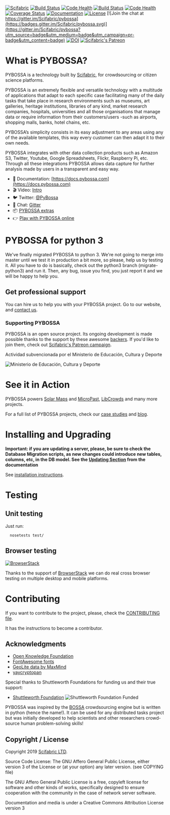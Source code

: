[![Scifabric](https://img.shields.io/badge/made%20by-scifabric-blue.svg)](https://scifabric.com/)
[![Build Status](https://circleci.com/gh/Scifabric/pybossa/tree/master.svg?style=shield)](https://circleci.com/gh/Scifabric/pybossa) [![Code Health](https://landscape.io/github/Scifabric/pybossa/master/landscape.svg?style=flat)](https://landscape.io/github/Scifabric/pybossa/master)
[![Build Status](https://travis-ci.org/Scifabric/pybossa.svg?branch=master)](https://travis-ci.org/Scifabric/pybossa) [![Code Health](https://landscape.io/github/Scifabric/pybossa/master/landscape.svg?style=flat)](https://landscape.io/github/Scifabric/pybossa/master)
 [![Coverage
Status](https://img.shields.io/coveralls/Scifabric/pybossa.svg)](https://coveralls.io/r/Scifabric/pybossa?branch=master)
[![Documentation](https://readthedocs.org/projects/pybossa/badge/?version=latest)](http://docs.pybossa.com) [![License](http://img.shields.io/badge/license-agplv3-b75bb6.svg)](http://www.gnu.org/licenses/agpl-3.0.html) [![Join the chat at https://gitter.im/Scifabric/pybossa](https://badges.gitter.im/Scifabric/pybossa.svg)](https://gitter.im/Scifabric/pybossa?utm_source=badge&utm_medium=badge&utm_campaign=pr-badge&utm_content=badge)
[![DOI](https://zenodo.org/badge/12868/PyBossa/pybossa.svg)](https://zenodo.org/badge/latestdoi/12868/PyBossa/pybossa)
[![Scifabric's Patreon](https://img.shields.io/badge/support%20us%20on-patreon-orange.svg)](https://www.patreon.com/bePatron?u=4979179)

# What is PYBOSSA?

PYBOSSA is a technology built by [Scifabric](https://scifabric.com), for crowdsourcing or citizen science platforms.

PYBOSSA is an extremely flexible and versatile technology with a multitude of applications that
adapt to each specific case facilitating many of the daily tasks that take place in research
environments such as museums, art galleries, heritage institutions, libraries of any kind, market
research companies, hospitals, universities and all those organisations that manage data or require
information from their customers/users -such as airports, shopping malls, banks, hotel chains, etc.

PYBOSSA’s simplicity consists in its easy adjustment to any areas using any of the available
templates, this way every customer can then adapt it to their own needs.

PYBOSSA integrates with other data collection products such as Amazon S3, Twitter, Youtube,
Google Spreadsheets, Flickr, Raspberry Pi, etc. Through all these integrations
PYBOSSA allows data capture for further analysis made by users in a transparent and easy way.

- 📘 Documentation: [https://docs.pybossa.com](https://docs.pybossa.com)
- 🎬 Video: [Intro](https://www.youtube.com/watch?v=oH8fJAhRDJM)
- 🐦 Twitter: [@PyBossa](https://twitter.com/pybossa)
- 💬 Chat: [Gitter](https://gitter.im/Scifabric/pybossa)
- 📦 [PYBOSSA extras](https://github.com/Scifabric/)
- 👉 [Play with PYBOSSA online](https://crowdcrafting.org)

# PYBOSSA for python 3

We've finally migrated PYBOSSA to python 3. We're not going to merge into master until we test it in production a bit
more, so please, help us by testing it. All you have to do is basically, check out the python3 branch (migrate-python3) and run
it. Then, any bug, issue you find, you just report it and we will be happy to help you.

## Get professional support

You can hire us to help you with your PYBOSSA project. Go to our website, and [contact us](https://scifabric.com/).

### Supporting PYBOSSA

PYBOSSA is an open source project. Its ongoing development is made possible thanks to the support by these awesome
[backers](https://github.com/Scifabric/pybossa/blob/master/BACKERS.md). If you'd like to join them, check out
[Scifabric's Patreon campaign](https://www.patreon.com/scifabric).


Actividad subvencionada por el Ministerio de Educación, Cultura y Deporte

![Ministerio de Educación, Cultura y Deporte](http://i.imgur.com/4ShmIt1.jpg)


# See it in Action

PYBOSSA powers [Solar Maps](https://solarmaps.greenpeace.es/) and [MicroPast](http://crowdsourced.micropasts.org/), [LibCrowds](https://www.libcrowds.com/) and many more projects.

For a full list of PYBOSSA projects, check our [case studies](https://scifabric.com/) and [blog](https://scifabric.com/blog/).

# Installing and Upgrading

**Important: if you are updating a server, please, be sure to check the
Database Migration scripts, as new changes could introduce new tables,
columns, etc, in the DB model. See the [Updating Section](https://docs.pybossa.com/installation/guide/#updating-pybossa) from the documentation**

See [installation instructions](https://docs.pybossa.com/installation/gettingstarted/).

# Testing

## Unit testing

Just run:

```
  nosetests test/
```

## Browser testing

[![BrowserStack](http://i.imgur.com/Pg0utrk.png)](http://browserstack.com/)

Thanks to the support of [BrowserStack](http://browserstack.com/) we can do real cross browser testing on multiple desktop and mobile platforms.

# Contributing

If you want to contribute to the project, please, check the
[CONTRIBUTING file](CONTRIBUTING.md).

It has the instructions to become a contributor.

## Acknowledgments

* [Open Knowledge Foundation](http://okfn.org/)
* [FontAwesome fonts](http://fortawesome.github.com/Font-Awesome/)
* [GeoLite data by MaxMind](http://www.maxmind.com)
* [yaycryptopan](https://github.com/keiichishima/yacryptopan)

Special thanks to Shuttleworth Foundations for funding us and their true support:
* [Shuttleworth Foundation](https://www.shuttleworthfoundation.org/)
![Shuttleworth Foundation Funded](http://pybossa.com/assets/img/shuttleworth-funded.png)

PYBOSSA was inspired by the [BOSSA](http://bossa.berkeley.edu/) crowdsourcing engine but is written in
python (hence the name!). It can be used for any distributed tasks project
but was initially developed to help scientists and other researchers
crowd-source human problem-solving skills!

## Copyright / License

Copyright 2019 [Scifabric LTD](https://scifabric.com).

Source Code License: The GNU Affero General Public License, either version 3 of the License
or (at your option) any later version. (see COPYING file)

The GNU Affero General Public License is a free, copyleft license for
software and other kinds of works, specifically designed to ensure
cooperation with the community in the case of network server software.

Documentation and media is under a Creative Commons Attribution License version 3
